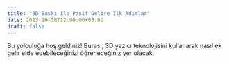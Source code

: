 ```yaml
---
title: "3D Baskı ile Pasif Gelire İlk Adımlar"
date: 2023-10-28T12:00:00+03:00
draft: false
---
```


Bu yolculuğa hoş geldiniz! Burası, 3D yazıcı teknolojisini kullanarak nasıl ek gelir elde edebileceğinizi öğreneceğiniz yer olacak.
